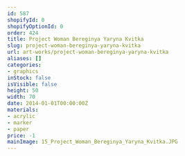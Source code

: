 ```yaml
---
id: 587
shopifyId: 0
shopifyOptionId: 0
order: 424
title: Project Woman Bereginya Yaryna Kvitka
slug: project-woman-bereginya-yaryna-kvitka
url: art-works/project-woman-bereginya-yaryna-kvitka
aliases: []
categories:
- graphics
inStock: false
isVisible: false
height: 50
width: 70
date: 2014-01-01T00:00:00Z
materials:
- acrylic
- marker
- paper
price: -1
mainImage: 15_Project_Woman_Bereginya_Yaryna_Kvitka.JPG
---
```


